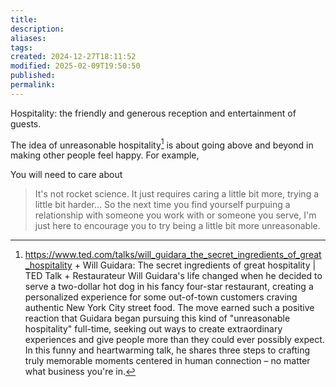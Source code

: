 ```yaml
---
title: 
description: 
aliases: 
tags: 
created: 2024-12-27T18:11:52
modified: 2025-02-09T19:50:50
published: 
permalink: 
---
```



Hospitality: the friendly and generous reception and entertainment of guests.


The idea of unreasonable hospitality[^1] is about going above and beyond in making other people feel happy. For example, 

You will need to care about 


> It's not rocket science. It just requires caring a little bit more, trying a little bit harder... So the next time you find yourself purpuing a relationship with someone you work with or someone you serve, I'm just here to encourage you to try being a little bit more unreasonable.



[^1]: https://www.ted.com/talks/will_guidara_the_secret_ingredients_of_great_hospitality + Will Guidara: The secret ingredients of great hospitality | TED Talk + Restaurateur Will Guidara's life changed when he decided to serve a two-dollar hot dog in his fancy four-star restaurant, creating a personalized experience for some out-of-town customers craving authentic New York City street food. The move earned such a positive reaction that Guidara began pursuing this kind of "unreasonable hospitality" full-time, seeking out ways to create extraordinary experiences and give people more than they could ever possibly expect. In this funny and heartwarming talk, he shares three steps to crafting truly memorable moments centered in human connection – no matter what business you're in.
